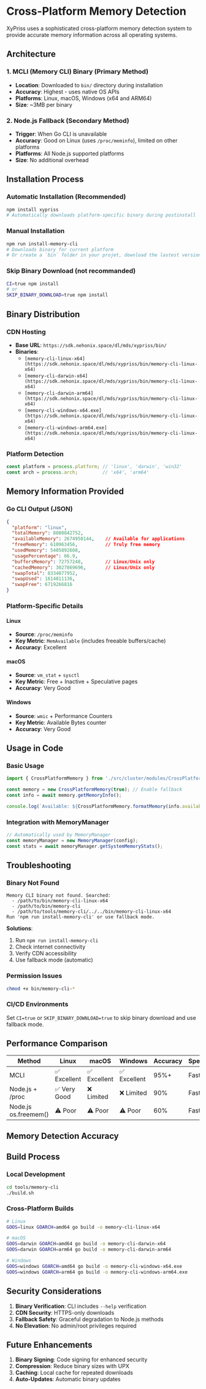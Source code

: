 # Cross-Platform Memory Detection

XyPriss uses a sophisticated cross-platform memory detection system to provide accurate memory information across all operating systems.

## Architecture

### 1. **MCLI (Memory CLI) Binary** (Primary Method)
- **Location**: Downloaded to `bin/` directory during installation
- **Accuracy**: Highest - uses native OS APIs
- **Platforms**: Linux, macOS, Windows (x64 and ARM64)
- **Size**: ~3MB per binary

### 2. **Node.js Fallback** (Secondary Method)
- **Trigger**: When Go CLI is unavailable
- **Accuracy**: Good on Linux (uses `/proc/meminfo`), limited on other platforms
- **Platforms**: All Node.js supported platforms
- **Size**: No additional overhead

## Installation Process

### Automatic Installation (Recommended)
```bash
npm install xypriss
# Automatically downloads platform-specific binary during postinstall
```

### Manual Installation
```bash
npm run install-memory-cli
# Downloads binary for current platform
# Or create a `bin` folder in your projet, download the lastest version of MCLI (choose bellow) then, add it inside the created folder "bin".
```

### Skip Binary Download (not recommanded)
```bash
CI=true npm install
# or
SKIP_BINARY_DOWNLOAD=true npm install
```

## Binary Distribution

### CDN Hosting
- **Base URL**: `https://sdk.nehonix.space/dl/mds/xypriss/bin/`
- **Binaries**:
  - `[memory-cli-linux-x64](https://sdk.nehonix.space/dl/mds/xypriss/bin/memory-cli-linux-x64)`
  - `[memory-cli-darwin-x64](https://sdk.nehonix.space/dl/mds/xypriss/bin/memory-cli-linux-x64)`
  - `[memory-cli-darwin-arm64](https://sdk.nehonix.space/dl/mds/xypriss/bin/memory-cli-linux-x64)`
  - `[memory-cli-windows-x64.exe](https://sdk.nehonix.space/dl/mds/xypriss/bin/memory-cli-linux-x64)`
  - `[memory-cli-windows-arm64.exe](https://sdk.nehonix.space/dl/mds/xypriss/bin/memory-cli-linux-x64)`

### Platform Detection
```javascript
const platform = process.platform; // 'linux', 'darwin', 'win32'
const arch = process.arch;         // 'x64', 'arm64'
```

## Memory Information Provided

### Go CLI Output (JSON)
```json
{
  "platform": "linux",
  "totalMemory": 8080842752,
  "availableMemory": 2674950144,    // Available for applications
  "freeMemory": 610963456,          // Truly free memory
  "usedMemory": 5405892608,
  "usagePercentage": 66.9,
  "buffersMemory": 72757248,        // Linux/Unix only
  "cachedMemory": 3027869696,       // Linux/Unix only
  "swapTotal": 8334077952,
  "swapUsed": 1614811136,
  "swapFree": 6719266816
}
```

### Platform-Specific Details

#### Linux
- **Source**: `/proc/meminfo`
- **Key Metric**: `MemAvailable` (includes freeable buffers/cache)
- **Accuracy**: Excellent

#### macOS
- **Source**: `vm_stat` + `sysctl`
- **Key Metric**: Free + Inactive + Speculative pages
- **Accuracy**: Very Good

#### Windows
- **Source**: `wmic` + Performance Counters
- **Key Metric**: Available Bytes counter
- **Accuracy**: Very Good

## Usage in Code

### Basic Usage
```typescript
import { CrossPlatformMemory } from './src/cluster/modules/CrossPlatformMemory';

const memory = new CrossPlatformMemory(true); // Enable fallback
const info = await memory.getMemoryInfo();

console.log(`Available: ${CrossPlatformMemory.formatMemory(info.availableMemory)}`);
```

### Integration with MemoryManager
```typescript
// Automatically used by MemoryManager
const memoryManager = new MemoryManager(config);
const stats = await memoryManager.getSystemMemoryStats();
```

## Troubleshooting

### Binary Not Found
```
Memory CLI binary not found. Searched:
  - /path/to/bin/memory-cli-linux-x64
  - /path/to/bin/memory-cli
  - /path/to/tools/memory-cli/../../bin/memory-cli-linux-x64
Run 'npm run install-memory-cli' or use fallback mode.
```

**Solutions**:
1. Run `npm run install-memory-cli`
2. Check internet connectivity
3. Verify CDN accessibility
4. Use fallback mode (automatic)

### Permission Issues
```bash
chmod +x bin/memory-cli-*
```

### CI/CD Environments
Set `CI=true` or `SKIP_BINARY_DOWNLOAD=true` to skip binary download and use fallback mode.

## Performance Comparison

| Method | Linux | macOS | Windows | Accuracy | Speed |
|--------|-------|-------|---------|----------|-------|
| MCLI | ✅ Excellent | ✅ Excellent | ✅ Excellent | 95%+ | Fast |
| Node.js + /proc | ✅ Very Good | ❌ Limited | ❌ Limited | 90% | Fast |
| Node.js os.freemem() | ⚠️ Poor | ⚠️ Poor | ⚠️ Poor | 60% | Fast |

## Memory Detection Accuracy

## Build Process

### Local Development
```bash
cd tools/memory-cli
./build.sh
```

### Cross-Platform Builds
```bash
# Linux
GOOS=linux GOARCH=amd64 go build -o memory-cli-linux-x64

# macOS
GOOS=darwin GOARCH=amd64 go build -o memory-cli-darwin-x64
GOOS=darwin GOARCH=arm64 go build -o memory-cli-darwin-arm64

# Windows
GOOS=windows GOARCH=amd64 go build -o memory-cli-windows-x64.exe
GOOS=windows GOARCH=arm64 go build -o memory-cli-windows-arm64.exe
```

## Security Considerations

1. **Binary Verification**: CLI includes `--help` verification
2. **CDN Security**: HTTPS-only downloads
3. **Fallback Safety**: Graceful degradation to Node.js methods
4. **No Elevation**: No admin/root privileges required

## Future Enhancements

1. **Binary Signing**: Code signing for enhanced security
2. **Compression**: Reduce binary sizes with UPX
3. **Caching**: Local cache for repeated downloads
4. **Auto-Updates**: Automatic binary updates
